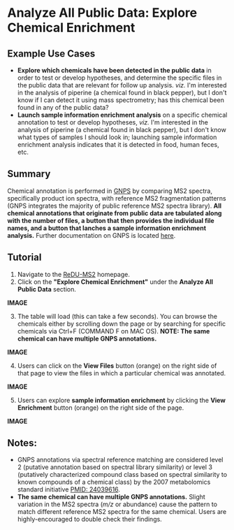# Analyze All Public Data: Explore Chemical Enrichment

## Example Use Cases
* **Explore which chemicals have been detected in the public data** in order to test or develop hypotheses, and determine the specific files in the public data that are relevant for follow up analysis. *viz.* I'm interested in the analysis of piperine (a chemical found in black pepper), but I don't know if I can detect it using mass spectrometry; has this chemical been found in any of the public data?
* **Launch sample information enrichment analysis** on a specific chemical annotation to test or develop hypotheses, *viz.* I'm interested in the analysis of piperine (a chemical found in black pepper), but I don't know what types of samples I should look in; launching sample information enrichment analysis indicates that it is detected in food, human feces, etc.

## Summary
Chemical annotation is performed in [GNPS](https://gnps.ucsd.edu/ProteoSAFe/static/gnps-splash2.jsp) by comparing MS2 spectra, specifically product ion spectra, with reference MS2 fragmentation patterns (GNPS integrates the majority of public reference MS2 spectra library). **All chemical annotations that originate from public data are tabulated along with the number of files, a button that then provides the individual file names, and a button that lanches a sample information enrichment analysis.** Further documentation on GNPS is located [here](https://ccms-ucsd.github.io/GNPSDocumentation/).

## Tutorial
1. Navigate to the [ReDU-MS2](http://dorresteinappshub.ucsd.edu:5005/) homepage.
2. Click on the **"Explore Chemical Enrichment"** under the **Analyze All Public Data** section.

**IMAGE**

3. The table will load (this can take a few seconds). You can browse the chemicals either by scrolling down the page or by searching for specific chemicals via Ctrl+F (COMMAND F on MAC OS). **NOTE: The same chemical can have multiple GNPS annotations.**
  
  **IMAGE**

4. Users can click on the **View Files** button (orange) on the right side of that page to view the files in which a particular chemical was annotated.

  **IMAGE**
  
5. Users can explore **sample information enrichment** by clicking the **View Enrichment** button (orange) on the right side of the page.

  **IMAGE**

## Notes:
* GNPS annotations via spectral reference matching are considered level 2 (putative annotation based on spectral library similarity) or level 3 (putatively characterized compound class based on spectral similarity to known compounds of a chemical class) by the 2007 metabolomics standard initiative [PMID: 24039616](https://www.ncbi.nlm.nih.gov/pmc/articles/PMC3772505/).
* **The same chemical can have multiple GNPS annotations.** Slight variation in the MS2 spectra (*m/z* or abundance) cause the pattern to match different reference MS2 spectra for the same chemical. Users are highly-encouraged to double check their findings.
